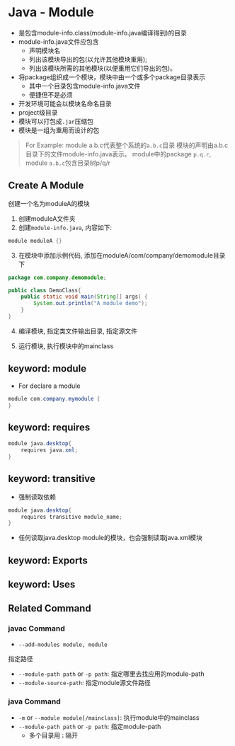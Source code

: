 # Java - Module

- 是包含module-info.class(module-info.java编译得到)的目录
- module-info.java文件应包含
  - 声明模块名
  - 列出该模块导出的包(以允许其他模块重用);
  - 列出该模块所需的其他模块(以便重用它们导出的包)。
- 将package组织成一个模块，模块中由一个或多个package目录表示
  - 其中一个目录包含module-info.java文件
  - 便捷但不是必须
- 开发环境可能会以模块名命名目录
- project级目录
- 模块可以打包成`.jar`压缩包
- 模块是一组为重用而设计的包

> For Example:
> module a.b.c代表整个系统的`a.b.c`目录
> 模块的声明由a.b.c目录下的文件module-info.java表示。
> module中的package `p.q.r`, module `a.b.c`包含目录树p/q/r

## Create A Module

创建一个名为moduleA的模块

1. 创建moduleA文件夹
2. 创建`module-info.java`, 内容如下: 

```java
module moduleA {}
```
3. 在模块中添加示例代码, 添加在moduleA/com/company/demomodule目录下

```java
package com.company.demomodule;

public class DemoClass{
    public static void main(String[] args) {
        System.out.println("A module demo");
    }
}
```

4. 编译模块, 指定类文件输出目录, 指定源文件

5. 运行模块, 执行模块中的mainclass

## keyword: module

- For declare a module

```java
module com.company.mymodule {
}
```

## keyword: requires

```java
module java.desktop{ 
    requires java.xml;
}
```

## keyword: transitive

- 强制读取依赖

```java
module java.desktop{
    requires transitive module_name;
}
```

- 任何读取java.desktop module的模块，也会强制读取java.xml模块

## keyword: Exports

## keyword: Uses

## Related Command

### javac Command

- `--add-modules module, module`

指定路径

- `--module-path path` or `-p path`: 指定哪里去找应用的module-path
- `--module-source-path`: 指定module源文件路径

### java Command

- `-m` or `--module module[/mainclass]`: 执行module中的mainclass
- `--module-path path` or `-p path`: 指定module-path
  - 多个目录用`；`隔开
